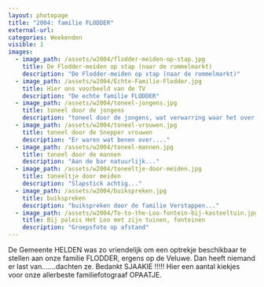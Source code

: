 ```yaml
---
layout: photopage
title: "2004: familie FLODDER"
external-url:
categories: Weekenden
visible: 1
images:
  - image_path: /assets/w2004/flodder-meiden-op-stap.jpg
    title: De Flodder-meiden op stap (naar de rommelmarkt)
    description: "De Flodder-meiden op stap (naar de rommelmarkt)"
  - image_path: /assets/w2004/Echte-Familie-Flodder.jpg
    title: Hier ons voorbeeld van de TV
    description: "De echte familie FLODDER"
  - image_path: /assets/w2004/toneel-jongens.jpg
    title: toneel door de jongens
    description: "toneel door de jongens, wat verwarring waar het over gaat..."
  - image_path: /assets/w2004/toneel-vrouwen.jpg
    title: toneel door de Snepper vrouwen
    description: "Er waren wat benen over...." 
  - image_path: /assets/w2004/toneel-mannen.jpg
    title: toneel door de mannen
    description: "Aan de bar natuurlijk..."
  - image_path: /assets/w2004/toneeltje-door-meiden.jpg
    title: toneeltje door meiden
    description: "Slapstick achtig..."
  - image_path: /assets/w2004/buikspreken.jpg
    title: buikspreken
    description: "buikspreken door de familie Verstappen..."
  - image_path: /assets/w2004/To-to-the-Loo-fontein-bij-kasteeltuin.jpg
    title: Bij paleis Het Loo met zijn tuinen, fonteinen
    description: "Groepsfoto op afstand"
---
```


De Gemeente HELDEN was zo vriendelijk om een optrekje beschikbaar te stellen aan onze familie FLODDER, ergens op de Veluwe. 
Dan heeft niemand er last van.......dachten ze. Bedankt SJAAKIE !!!!!
Hier een aantal kiekjes voor onze allerbeste familiefotograaf OPAATJE.
